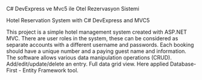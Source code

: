 C# DevExpress ve Mvc5 ile Otel Rezervasyon Sistemi

Hotel Reservation System with C# DevExpress and MVC5

This project is a simple hotel management system created with ASP.NET MVC.
There are user roles in the system, these can be considered as separate accounts with a different username and passwords. Each booking should have a unique number and a paying guest name and information.
The software allows various data manipulation operations (CRUD). Add/edit/update/delete an entry. Full data grid view.
Here applied Database-First - Entity Framework tool.
